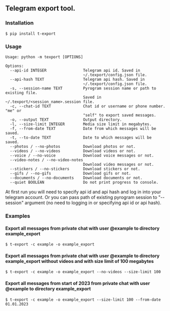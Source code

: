 ## Telegram export tool.

### Installation
```shell
$ pip install t-export
```

### Usage
```shell
Usage: python -m texport [OPTIONS]

Options:
  --api-id INTEGER                Telegram api id. Saved in
                                  ~/.texport/config.json file.
  --api-hash TEXT                 Telegram api hash. Saved in
                                  ~/.texport/config.json file.
  -s, --session-name TEXT         Pyrogram session name or path to existing file. 
                                  Saved in ~/.texport/<session_name>.session file.
  -c, --chat-id TEXT              Chat id or username or phone number. "me" or
                                  "self" to export saved messages.
  -o, --output TEXT               Output directory.
  -l, --size-limit INTEGER        Media size limit in megabytes.
  -f, --from-date TEXT            Date from which messages will be saved.
  -t, --to-date TEXT              Date to which messages will be saved.
  --photos / --no-photos          Download photos or not.
  --videos / --no-videos          Download videos or not.
  --voice / --no-voice            Download voice messages or not.
  --video-notes / --no-video-notes
                                  Download video messages or not.
  --stickers / --no-stickers      Download stickers or not.
  --gifs / --no-gifs              Download gifs or not.
  --documents / --no-documents    Download documents or not.
  --quiet BOOLEAN                 Do not print progress to console.
```
At first run you will need to specify api id and api hash and log in into your telegram account.
Or you can pass path of existing pyrogram session to "--session" argument (no need to logging in or specifying api id or api hash).

### Examples

#### Export all messages from private chat with user @example to directory example_export
```shell
$ t-export -c example -o example_export
```

#### Export all messages from private chat with user @example to directory example_export without videos and with size limit of 100 megabytes
```shell
$ t-export -c example -o example_export --no-videos --size-limit 100
```

#### Export all messages from start of 2023 from private chat with user @example to directory example_export
```shell
$ t-export -c example -o example_export --size-limit 100 --from-date 01.01.2023
```